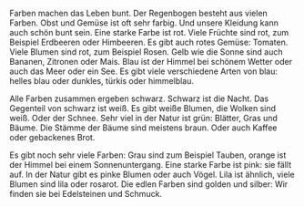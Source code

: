 Farben machen das Leben bunt. Der Regenbogen besteht aus vielen Farben. Obst und Gemüse ist oft sehr farbig.
Und unsere Kleidung kann auch schön bunt sein. Eine starke Farbe ist rot.
Viele Früchte sind rot, zum Beispiel Erdbeeren oder Himbeeren.
Es gibt auch rotes Gemüse: Tomaten. Viele Blumen sind rot, zum Beispiel Rosen.
Gelb wie die Sonne sind auch Bananen, Zitronen oder Mais.
Blau ist der Himmel bei schönem Wetter oder auch das Meer oder ein See.
Es gibt viele verschiedene Arten von blau: helles blau oder dunkles, türkis oder himmelblau.

Alle Farben zusammen ergeben schwarz. Schwarz ist die Nacht.
Das Gegenteil von schwarz ist weiß. Es gibt weiße Blumen, die Wolken sind weiß.
Oder der Schnee. Sehr viel in der Natur ist grün: Blätter, Gras und Bäume.
Die Stämme der Bäume sind meistens braun. Oder auch Kaffee oder gebackenes Brot.

Es gibt noch sehr viele Farben: Grau sind zum Beispiel Tauben, orange ist der Himmel bei einem Sonnenuntergang.
Eine starke Farbe ist pink: sie fällt auf.
In der Natur gibt es pinke Blumen oder auch Vögel.
Lila ist ähnlich, viele Blumen sind lila oder rosarot.
Die edlen Farben sind golden und silber: Wir finden sie bei Edelsteinen und Schmuck.
